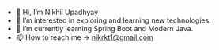 - 👋 Hi, I’m Nikhil Upadhyay
- 👀 I’m interested in exploring and learning new technologies.
- 🌱 I’m currently learning Spring Boot and Modern Java. 
- 📫 How to reach me -> nikrkt1@gmail.com 

<!---
Nikhil3698/Nikhil3698 is a ✨ special ✨ repository because its `README.md` (this file) appears on your GitHub profile.
You can click the Preview link to take a look at your changes.
--->
